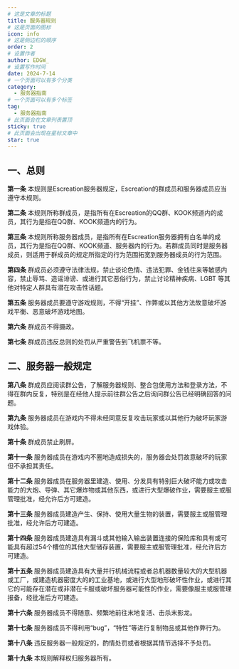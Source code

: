 ```yaml
---
# 这是文章的标题
title: 服务器规则
# 这是页面的图标
icon: info
# 这是侧边栏的顺序
order: 2
# 设置作者
author: EDGW_
# 设置写作时间
date: 2024-7-14
# 一个页面可以有多个分类
category:
  - 服务器指南
# 一个页面可以有多个标签
tag:
  - 服务器指南
# 此页面会在文章列表置顶
sticky: true
# 此页面会出现在星标文章中
star: true
---
```


<!-- more -->

## 一、总则

**第一条** 本规则是Escreation服务器规定，Escreation的群成员和服务器成员应当遵守本规则。

**第二条** 本规则所称群成员，是指所有在Escreation的QQ群、KOOK频道内的成员，其行为是指在QQ群、KOOK频道内的行为。

**第三条** 本规则所称服务器成员，是指所有在Escreation服务器拥有白名单的成员，其行为是指在QQ群、KOOK频道、服务器内的行为。若群成员同时是服务器成员，则适用于群成员的规定所指定的行为范围拓宽到服务器成员的行为范围。

**第四条** 群成员必须遵守法律法规，禁止谈论色情、违法犯罪、金钱往来等敏感内容，禁止辱骂、造谣诽谤、或进行其它恶俗行为，禁止讨论精神疾病、LGBT 等其他对特定人群具有潜在攻击性话题。

**第五条** 服务器成员要遵守游戏规则，不得“开挂”、作弊或以其他方法故意破坏游戏平衡、恶意破坏游戏地图。

**第六条** 群成员不得摄政。

**第七条** 群成员违反总则的处罚从严重警告到飞机票不等。



## 二、服务器一般规定

**第八条** 群成员应阅读群公告，了解服务器规则、整合包使用方法和登录方法，不得在群内反复，特别是在经他人提示前往群公告之后询问群公告已经明确回答的问题。

**第九条** 服务器成员在游戏内不得未经同意反复攻击玩家或以其他行为破坏玩家游戏体验。

**第十条** 群成员禁止刷屏。

**第十一条** 服务器成员在游戏内不圈地造成损失的，服务器会处罚故意破坏的玩家但不承担其责任。

**第十二条** 服务器成员在服务器里建造、使用、分发具有特别巨大破坏能力或攻击能力的大炮、导弹、其它爆炸物或其他东西，或进行大型爆破作业，需要服主或服管理批准，经允许后方可建造。

**第十三条** 服务器成员建造产生、保持、使用大量生物的装置，需要服主或服管理批准，经允许后方可建造。

**第十四条** 服务器成员建造具有漏斗或其他输入输出装置连接的保险库和具有或可能具有超过54个槽位的其他大型储存装置，需要服主或服管理批准，经允许后方可建造。

**第十五条** 服务器成员建造具有大量并行机械流程或者总机器数量较大的大型机器或工厂，或建造机器密度大的的工业基地，或进行大型地形破坏性作业，或进行其它的可能存在潜在或非潜在卡服或破坏服务器可能性的作业，需要像服主或服管理报备，经批准后方可建造。

**第十六条** 服务器成员不得随意、频繁地前往末地复活、击杀末影龙。

**第十七条** 服务器成员不得利用“bug”，“特性”等进行复制物品或其他作弊行为。

**第十八条** 违反服务器一般规定的，酌情处罚或者根据其情节选择不予处罚。

**第十九条** 本规则解释权归服务器所有。